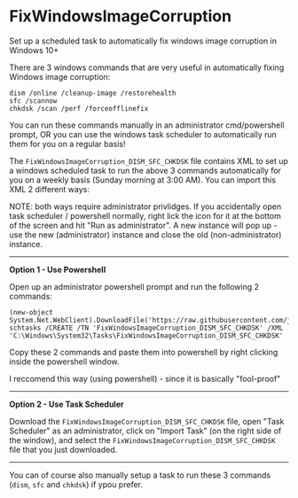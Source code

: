 # FixWindowsImageCorruption
Set up a scheduled task to automatically fix windows image corruption in Windows 10+

There are 3 windows commands that are very useful in automatically fixing Windows image corruption:

    dism /online /cleanup-image /restorehealth
    sfc /scannow
    chkdsk /scan /perf /forceofflinefix

You can run these commands manually in an administrator cmd/powershell prompt, OR you can use the windows task scheduler to automatically run them for you on a regular basis!

The `FixWindowsImageCorruption_DISM_SFC_CHKDSK` file contains XML to set up a windows scheduled task to run the above 3 commands automatically for you on a weekly basis (Sunday morning at 3:00 AM). You can import this XML 2 different ways:

NOTE: both ways require administrator privlidges. If you accidentally open task scheduler / powershell normally, right lick the icon for it at the bottom of the screen and hit "Run as administrator". A new instance will pop up - use the new (administrator) instance and close the old (non-administrator) instance.

--------------------------------------------------------------------------------------------------------------------------------------------------------------

**Option 1 - Use Powershell**

Open up an administrator powershell prompt and run the following 2 commands:

    (new-object System.Net.WebClient).DownloadFile('https://raw.githubusercontent.com/jkool702/FixWindowsImageCorruption/main/WindowsImageCorruptionCheck_DISM_SFC_CHKDSK','C:\Windows\System32\Tasks\FixWindowsImageCorruption_DISM_SFC_CHKDSK')
    schtasks /CREATE /TN 'FixWindowsImageCorruption_DISM_SFC_CHKDSK' /XML 'C:\Windows\System32\Tasks\FixWindowsImageCorruption_DISM_SFC_CHKDSK'

Copy these 2 commands and paste them into powershell by right clicking inside the powershell window.

I reccomend this way (using powershell) - since it is basically "fool-proof" 
    
--------------------------------------------------------------------------------------------------------------------------------------------------------------

**Option 2 - Use Task Scheduler**

Download the `FixWindowsImageCorruption_DISM_SFC_CHKDSK` file, open "Task Scheduler" as an administrator, click on "Import Task" (on the right side of the window), and select the  `FixWindowsImageCorruption_DISM_SFC_CHKDSK` file that you just downloaded.

--------------------------------------------------------------------------------------------------------------------------------------------------------------

You can of course also manually setup a task to run these 3 commands (`dism`, `sfc` and `chkdsk`) if ypou prefer.
